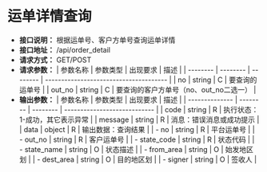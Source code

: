 # 运单详情查询

- **接口说明：** 根据运单号、客户方单号查询运单详情
- **接口地址：** /api/order_detail
- **请求方式：** GET/POST
- **请求参数：**
  | 参数名称 | 参数类型 | 出现要求 | 描述                                   |
  | -------- | -------- | -------- | -------------------------------------- |
  | no       | string   | C        | 要查询的运单号                         |
  | out_no   | string   | C        | 要查询的客户方单号（no、out_no二选一） |
- **输出参数：**
  | 参数名称       | 参数类型 | 出现要求 | 描述                           |
  | -------------- | -------- | -------- | ---------------------------- |
  | code           | string   | R        | 执行状态：1-成功，其它表示异常 |
  | message        | string   | R        | 消息：错误消息或成功提示       |
  | data           | object   | R        | 输出数据：查询结果             |
  | - no           | string   | R        | 平台运单号                     |
  | - out_no       | string   | R        | 客户运单号                     |
  | - state_code   | string   | R        | 状态代码                       |
  | - state_name   | string   | O        | 状态描述                       |
  | - from_area    | string   | O        | 始发地区划                     |
  | - dest_area    | string   | O        | 目的地区划                     |
  | - signer            | string   | O        | 签收人                         |


